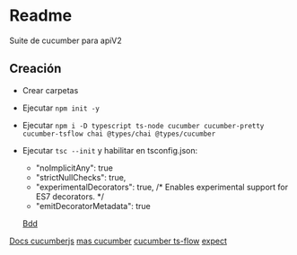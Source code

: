 # Readme
Suite de cucumber para apiV2

## Creación
  - Crear carpetas
  - Ejecutar `npm init -y`
  - Ejecutar `npm i -D typescript ts-node cucumber cucumber-pretty cucumber-tsflow chai @types/chai @types/cucumber`
  - Ejecutar `tsc --init` y habilitar en tsconfig.json:
    - "noImplicitAny": true
    - "strictNullChecks": true,
    - "experimentalDecorators": true,          /* Enables experimental support for ES7 decorators. */
    - "emitDecoratorMetadata": true

    [Bdd](https://www.codementor.io/@cuketest/bdd-web-automation-05-create-data-driven-automation-script-with-doc-string-data-table-n7o69vv28)

[Docs cucumberjs](https://github.com/cucumber/cucumber-js/tree/06be59ae3407b5f38bb063b1dd30dea72f110b5c/docs)
[mas cucumber](https://github.com/cucumber/cucumber-js/blob/06be59ae3407b5f38bb063b1dd30dea72f110b5c/docs/cli.md)
[cucumber ts-flow](https://www.npmjs.com/package/cucumber-tsflow)
[expect](https://jestjs.io/docs/expect)
